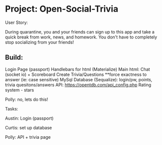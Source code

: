 # Project: Open-Social-Trivia 

User Story:

During quarantine, you and your friends can sign up to this app and take a quick break from work, news, and homework. You don't have to completely stop socializing from your friends!

## Build:
Login Page (passport)
Handlebars for html (Materialize)
    Main html: Chat (socket io) + Scoreboard 
    Create Trivia/Questions
    **force exactness to answer (ie: case sensitive)
MySql Database (Sequalize): login/pw, points, trivia quesitons/answers
API: https://opentdb.com/api_config.php
Rating system - stars

Polly: no, lets do this!


Tasks:

Austin: Login (passport)

Curtis: set up database 

Polly: API + trivia page